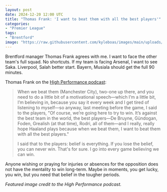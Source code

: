 ```yaml
---
layout: post
date: 2024-12-20 12:00 UTC
title: "Thomas Frank: 'I want to beat them with all the best players'"
categories:
- "Premier League"
tags:
- "Brentford"
image: "https://raw.githubusercontent.com/kyleboas/images/main/uploads/2024/12/13/Image-13Dec2024_16:18:27.png"
---
```


Brentford manager Thomas Frank agrees with me. I want to face the other team's full squad. No shortcuts. If my team is facing Arsenal, I want to see Saka. Liverpool, Salah better start. Bayern, Musiala should get the full 90 minutes. 

<!---more--->

Thomas Frank on the [High Performance podcast](https://youtu.be/04p7631jn6Y?si=rKVeD-1nlVp84-pv):

> When we beat them (Manchester City), two-one up there, and you need to do a little bit of a motivational speech—which I’m a little bit, I’m believing in, because you say it every week and I get tired of listening to myself—so anyway, last meeting before the game, I said to the players, "Of course, we’re going here to try to win. It’s against the best team in the world, the best players—De Bruyne, Gündogan, Foden, Grealish (at that time), Rodri, all of them—and I really, really hope Haaland plays because when we beat them, I want to beat them with all the best players."
> 
> I said that to the players: belief is everything. If you lose the belief, you can never win. That's for sure. I go into every game believing we can win.

Anyone wishing or praying for injuries or absences for the opposition does not have the mentality to win long-term. Maybe in moments, you get lucky, you win, but you need that belief in the tougher periods.

*Featured image credit to the High Performance podcast.*
